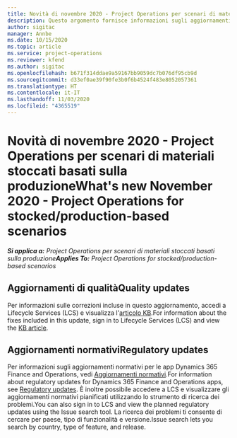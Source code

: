 ```yaml
---
title: Novità di novembre 2020 - Project Operations per scenari di materiali stoccati basati sulla produzione
description: Questo argomento fornisce informazioni sugli aggiornamenti di qualità disponibili nella versione di novembre 2020 di Project Operations per scenari di materiali stoccati basati sulla produzione.
author: sigitac
manager: Annbe
ms.date: 10/15/2020
ms.topic: article
ms.service: project-operations
ms.reviewer: kfend
ms.author: sigitac
ms.openlocfilehash: b671f314ddae9a59167bb9059dc7b076df95cb9d
ms.sourcegitcommit: d33ef0ae39f90fe3b0f6b4524f483e8052057361
ms.translationtype: HT
ms.contentlocale: it-IT
ms.lasthandoff: 11/03/2020
ms.locfileid: "4365519"
---
```

# <a name="whats-new-november-2020---project-operations-for-stockedproduction-based-scenarios"></a><span data-ttu-id="98d19-103">Novità di novembre 2020 - Project Operations per scenari di materiali stoccati basati sulla produzione</span><span class="sxs-lookup"><span data-stu-id="98d19-103">What's new November 2020 - Project Operations for stocked/production-based scenarios</span></span>

<span data-ttu-id="98d19-104">_**Si applica a:** Project Operations per scenari di materiali stoccati basati sulla produzione_</span><span class="sxs-lookup"><span data-stu-id="98d19-104">_**Applies To:** Project Operations for stocked/production-based scenarios_</span></span>

## <a name="quality-updates"></a><span data-ttu-id="98d19-105">Aggiornamenti di qualità</span><span class="sxs-lookup"><span data-stu-id="98d19-105">Quality updates</span></span>

<span data-ttu-id="98d19-106">Per informazioni sulle correzioni incluse in questo aggiornamento, accedi a Lifecycle Services (LCS) e visualizza l'[articolo KB](https://fix.lcs.dynamics.com/Issue/Details?bugId=488609&amp;dbType=3&amp;qc=8251e8e1d5e2386de850599926c1adc3fec8e2ba25308036d22cdfe0a1c28fc7).</span><span class="sxs-lookup"><span data-stu-id="98d19-106">For information about the fixes included in this update, sign in to Lifecycle Services (LCS) and view the [KB article](https://fix.lcs.dynamics.com/Issue/Details?bugId=488609&amp;dbType=3&amp;qc=8251e8e1d5e2386de850599926c1adc3fec8e2ba25308036d22cdfe0a1c28fc7).</span></span>

## <a name="regulatory-updates"></a><span data-ttu-id="98d19-107">Aggiornamenti normativi</span><span class="sxs-lookup"><span data-stu-id="98d19-107">Regulatory updates</span></span>

<span data-ttu-id="98d19-108">Per informazioni sugli aggiornamenti normativi per le app Dynamics 365 Finance and Operations, vedi [Aggiornamenti normativi](https://docs.microsoft.com/dynamics365/finance/localizations/regulatory-updates).</span><span class="sxs-lookup"><span data-stu-id="98d19-108">For information about regulatory updates for Dynamics 365 Finance and Operations apps, see [Regulatory updates](https://docs.microsoft.com/dynamics365/finance/localizations/regulatory-updates).</span></span> <span data-ttu-id="98d19-109">È inoltre possibile accedere a LCS e visualizzare gli aggiornamenti normativi pianificati utilizzando lo strumento di ricerca dei problemi.</span><span class="sxs-lookup"><span data-stu-id="98d19-109">You can also sign in to LCS and view the planned regulatory updates using the Issue search tool.</span></span> <span data-ttu-id="98d19-110">La ricerca dei problemi ti consente di cercare per paese, tipo di funzionalità e versione.</span><span class="sxs-lookup"><span data-stu-id="98d19-110">Issue search lets you search by country, type of feature, and release.</span></span>
